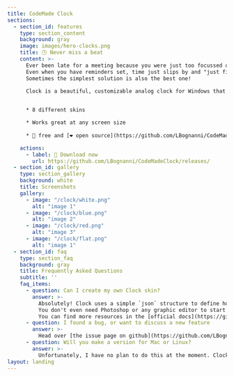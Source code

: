 ```yaml
---
title: CodeMade Clock
sections:
  - section_id: features
    type: section_content
    background: gray
    image: images/hero-clocks.png
    title: 🕒 Never miss a beat
    content: >-
      Ever been late for a meeting because you were just too focussed on another task?
      Even when you have reminders set, time just slips by and "just five minutes" turns into an hour.
      Sometimes the simplest solution is also the best one!
       
      Clock is a beautiful, customizable analog clock for Windows that always stays on top of other windows so you always know what time it is! 


      * 8 different skins

      * Works great at any screen size
      
      * 🤑 free and [❤ open source](https://github.com/LBognanni/CodeMadeClock/)

    actions:
      - label: 🔽 Download now
        url: https://github.com/LBognanni/CodeMadeClock/releases/
  - section_id: gallery
    type: section_gallery
    background: white
    title: Screenshots
    gallery:
      - image: "/clock/white.png"
        alt: "image 1"
      - image: "/clock/blue.png"
        alt: "image 2"
      - image: "/clock/red.png"
        alt: "image 3"
      - image: "/clock/flat.png"
        alt: "image 1"
  - section_id: faq
    type: section_faq
    background: gray
    title: Frequently Asked Questions
    subtitle: ''
    faq_items:
      - question: Can I create my own Clock skin?
        answer: >-
          Absolutely! Clock uses a simple `json` structure to define how a clock face should look like.
          You don't even need Photoshop or any graphic editor to start!
          You can find more resources in the [official docs](https://github.com/LBognanni/CodeMadeClock/tree/master/docs#-authoring-new-skins)
      - question: I found a bug, or want to discuss a new feature
        answer: >-
          Head over [the issue page on github](https://github.com/LBognanni/CodeMadeClock/issues) and create a new bug or feature request, contributions are always welcome! If you like coding, you can also fork the repo and submit a pull request 😉
      - question: Will you make a version for Mac or Linux?
        answer: >-
          Unfortunately, I have no plan to do this at the moment. Clock is tightly tied to various Windows-only technologies such as GDIPlus and Windows Forms and it would look more like a rewrite than a simple change.
layout: landing
---
```


